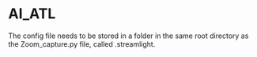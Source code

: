 # AI_ATL

The config file needs to be stored in a folder in the same root directory as the Zoom_capture.py file, called .streamlight.
